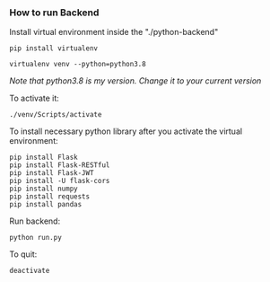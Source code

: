 ### How to run Backend
Install virtual environment inside the "./python-backend"
```shell
pip install virtualenv

virtualenv venv --python=python3.8
```
_Note that python3.8 is my version. Change it to your current version_ <br />

To activate it:
```shell
./venv/Scripts/activate
```
To install necessary python library after you activate the virtual environment:
```shell
pip install Flask
pip install Flask-RESTful
pip install Flask-JWT
pip install -U flask-cors
pip install numpy
pip install requests
pip install pandas
```
Run backend:
```
python run.py
```
To quit:
```
deactivate
```
